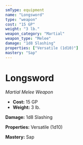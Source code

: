 ```yaml
---
smType: equipment
name: "Longsword"
type: "weapon"
cost: "15 GP"
weight: "3 lb."
weapon_category: "Martial"
weapon_type: "Melee"
damage: "1d8 Slashing"
properties: ["Versatile (1d10)"]
mastery: "Sap"
---
```


# Longsword
*Martial Melee Weapon*

- **Cost:** 15 GP
- **Weight:** 3 lb.

**Damage:** 1d8 Slashing

**Properties:** Versatile (1d10)

**Mastery:** Sap
